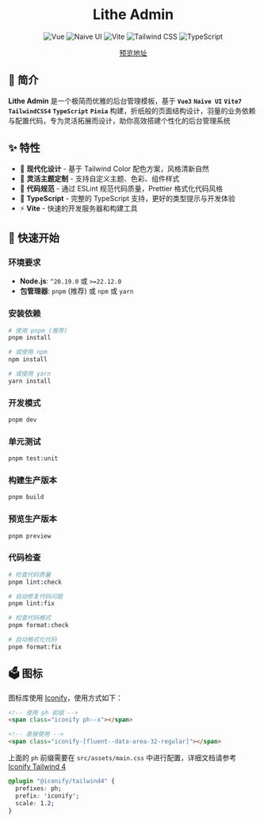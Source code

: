 <div align="center">

# Lithe Admin

![Vue](https://img.shields.io/badge/Vue-3.5.18-42B883?style=for-the-badge&logo=vue.js)
![Naive UI](https://img.shields.io/badge/Naive_UI-2.42.0-75B93F?style=for-the-badge&logo=naiveui)
![Vite](https://img.shields.io/badge/Vite-7.0.11-646cff?style=for-the-badge&logo=vite)
![Tailwind CSS](https://img.shields.io/badge/Tailwind_CSS-4.1.11-4ABAFB?style=for-the-badge&logo=tailwindcss)
![TypeScript](https://img.shields.io/badge/TypeScript-5.8.0-4377C1?style=for-the-badge&logo=typescript)

[预览地址](#)

</div>

## 📃 简介

**Lithe Admin** 是一个极简而优雅的后台管理模板，基于 **`Vue3`** **`Naive UI`** **`Vite7`** **`TailwindCSS4`** **`TypeScript`** **`Pinia`** 构建，折纸般的页面结构设计，羽量的业务依赖与配置代码，专为灵活拓展而设计，助你高效搭建个性化的后台管理系统

## ✨ 特性

- 🎨 **现代化设计** - 基于 Tailwind Color 配色方案，风格清新自然
- 🧩 **灵活主题定制** - 支持自定义主题、色彩、组件样式
- 📝 **代码规范** - 通过 ESLint 规范代码质量，Prettier 格式化代码风格
- 🎯 **TypeScript** - 完整的 TypeScript 支持，更好的类型提示与开发体验
- ⚡ **Vite** - 快速的开发服务器和构建工具

## 🚀 快速开始

### 环境要求

- **Node.js**: `^20.19.0` 或 `>=22.12.0`
- **包管理器**: `pnpm` (推荐) 或 `npm` 或 `yarn`

### 安装依赖

```bash
# 使用 pnpm (推荐)
pnpm install

# 或使用 npm
npm install

# 或使用 yarn
yarn install
```

### 开发模式

```bash
pnpm dev
```

### 单元测试

```bash
pnpm test:unit
```

### 构建生产版本

```bash
pnpm build
```

### 预览生产版本

```bash
pnpm preview
```

### 代码检查

```bash
# 检查代码质量
pnpm lint:check

# 自动修复代码问题
pnpm lint:fix

# 检查代码格式
pnpm format:check

# 自动格式化代码
pnpm format:fix
```
## 🗳️ 图标

图标库使用 [Iconify](https://iconify.design)，使用方式如下：

```html
<!-- 使用 ph 前缀 -->
<span class="iconify ph--x"></span>

<!-- 直接使用 -->
<span class="iconify-[fluent--data-area-32-regular]"></span>
```
上面的 `ph` 前缀需要在 `src/assets/main.css` 中进行配置，详细文档请参考 [Iconify Tailwind 4](https://iconify.design/docs/usage/css/tailwind/tailwind4)
```css
@plugin "@iconify/tailwind4" {
  prefixes: ph;
  prefix: 'iconify';
  scale: 1.2;
}
```
